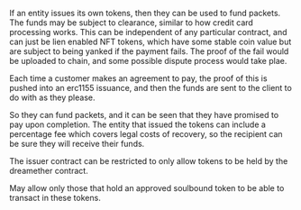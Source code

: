 If an entity issues its own tokens, then they can be used to fund packets. The funds may be subject to clearance, similar to how credit card processing works.  This can be independent of any particular contract, and can just be lien enabled NFT tokens, which have some stable coin value but are subject to being yanked if the payment fails.  The proof of the fail would be uploaded to chain, and some possible dispute process would take plae.

Each time a customer makes an agreement to pay, the proof of this is pushed into an erc1155 issuance, and then the funds are sent to the client to do with as they please.

So they can fund packets, and it can be seen that they have promised to pay upon completion.  The entity that issued the tokens can include a percentage fee which covers legal costs of recovery, so the recipient can be sure they will receive their funds.

The issuer contract can be restricted to only allow tokens to be held by the dreamether contract.

May allow only those that hold an approved soulbound token to be able to transact in these tokens.
